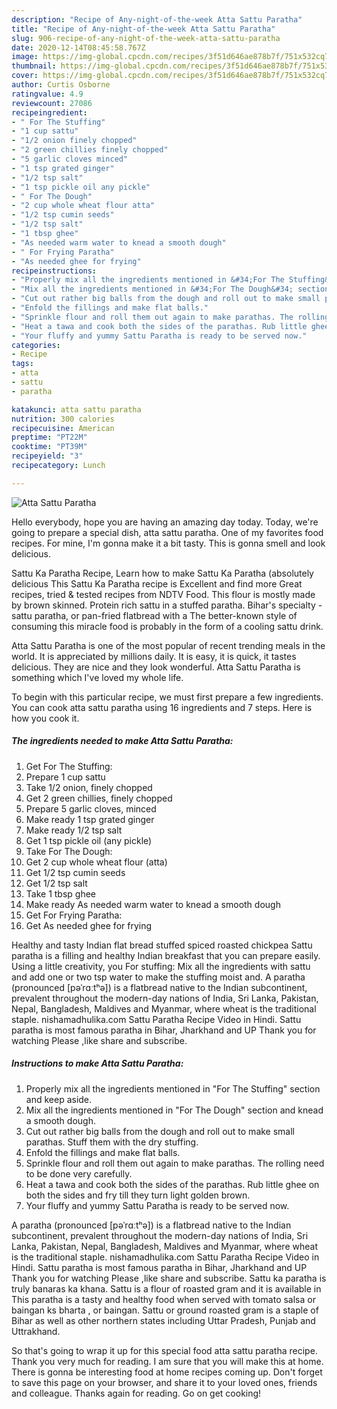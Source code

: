 ```yaml
---
description: "Recipe of Any-night-of-the-week Atta Sattu Paratha"
title: "Recipe of Any-night-of-the-week Atta Sattu Paratha"
slug: 906-recipe-of-any-night-of-the-week-atta-sattu-paratha
date: 2020-12-14T08:45:58.767Z
image: https://img-global.cpcdn.com/recipes/3f51d646ae878b7f/751x532cq70/atta-sattu-paratha-recipe-main-photo.jpg
thumbnail: https://img-global.cpcdn.com/recipes/3f51d646ae878b7f/751x532cq70/atta-sattu-paratha-recipe-main-photo.jpg
cover: https://img-global.cpcdn.com/recipes/3f51d646ae878b7f/751x532cq70/atta-sattu-paratha-recipe-main-photo.jpg
author: Curtis Osborne
ratingvalue: 4.9
reviewcount: 27086
recipeingredient:
- " For The Stuffing"
- "1 cup sattu"
- "1/2 onion finely chopped"
- "2 green chillies finely chopped"
- "5 garlic cloves minced"
- "1 tsp grated ginger"
- "1/2 tsp salt"
- "1 tsp pickle oil any pickle"
- " For The Dough"
- "2 cup whole wheat flour atta"
- "1/2 tsp cumin seeds"
- "1/2 tsp salt"
- "1 tbsp ghee"
- "As needed warm water to knead a smooth dough"
- " For Frying Paratha"
- "As needed ghee for frying"
recipeinstructions:
- "Properly mix all the ingredients mentioned in &#34;For The Stuffing&#34; section and keep aside."
- "Mix all the ingredients mentioned in &#34;For The Dough&#34; section and knead a smooth dough."
- "Cut out rather big balls from the dough and roll out to make small parathas. Stuff them with the dry stuffing."
- "Enfold the fillings and make flat balls."
- "Sprinkle flour and roll them out again to make parathas. The rolling need to be done very carefully."
- "Heat a tawa and cook both the sides of the parathas. Rub little ghee on both the sides and fry till they turn light golden brown."
- "Your fluffy and yummy Sattu Paratha is ready to be served now."
categories:
- Recipe
tags:
- atta
- sattu
- paratha

katakunci: atta sattu paratha 
nutrition: 300 calories
recipecuisine: American
preptime: "PT22M"
cooktime: "PT39M"
recipeyield: "3"
recipecategory: Lunch

---
```



![Atta Sattu Paratha](https://img-global.cpcdn.com/recipes/3f51d646ae878b7f/751x532cq70/atta-sattu-paratha-recipe-main-photo.jpg)

Hello everybody, hope you are having an amazing day today. Today, we're going to prepare a special dish, atta sattu paratha. One of my favorites food recipes. For mine, I'm gonna make it a bit tasty. This is gonna smell and look delicious.

Sattu Ka Paratha Recipe, Learn how to make Sattu Ka Paratha (absolutely delicious This Sattu Ka Paratha recipe is Excellent and find more Great recipes, tried &amp; tested recipes from NDTV Food. This flour is mostly made by brown skinned. Protein rich sattu in a stuffed paratha. Bihar&#39;s specialty - sattu paratha, or pan-fried flatbread with a The better-known style of consuming this miracle food is probably in the form of a cooling sattu drink.

Atta Sattu Paratha is one of the most popular of recent trending meals in the world. It is appreciated by millions daily. It is easy, it is quick, it tastes delicious. They are nice and they look wonderful. Atta Sattu Paratha is something which I've loved my whole life.


To begin with this particular recipe, we must first prepare a few ingredients. You can cook atta sattu paratha using 16 ingredients and 7 steps. Here is how you cook it.

<!--inarticleads1-->

##### The ingredients needed to make Atta Sattu Paratha:

1. Get  For The Stuffing:
1. Prepare 1 cup sattu
1. Take 1/2 onion, finely chopped
1. Get 2 green chillies, finely chopped
1. Prepare 5 garlic cloves, minced
1. Make ready 1 tsp grated ginger
1. Make ready 1/2 tsp salt
1. Get 1 tsp pickle oil (any pickle)
1. Take  For The Dough:
1. Get 2 cup whole wheat flour (atta)
1. Get 1/2 tsp cumin seeds
1. Get 1/2 tsp salt
1. Take 1 tbsp ghee
1. Make ready As needed warm water to knead a smooth dough
1. Get  For Frying Paratha:
1. Get As needed ghee for frying


Healthy and tasty Indian flat bread stuffed spiced roasted chickpea Sattu paratha is a filling and healthy Indian breakfast that you can prepare easily. Using a little creativity, you For stuffing: Mix all the ingredients with sattu and add one or two tsp water to make the stuffing moist and. A paratha (pronounced [pəˈrɑːtʰə]) is a flatbread native to the Indian subcontinent, prevalent throughout the modern-day nations of India, Sri Lanka, Pakistan, Nepal, Bangladesh, Maldives and Myanmar, where wheat is the traditional staple. nishamadhulika.com Sattu Paratha Recipe Video in Hindi. Sattu paratha is most famous paratha in Bihar, Jharkhand and UP Thank you for watching Please ,like share and subscribe. 

<!--inarticleads2-->

##### Instructions to make Atta Sattu Paratha:

1. Properly mix all the ingredients mentioned in &#34;For The Stuffing&#34; section and keep aside.
1. Mix all the ingredients mentioned in &#34;For The Dough&#34; section and knead a smooth dough.
1. Cut out rather big balls from the dough and roll out to make small parathas. Stuff them with the dry stuffing.
1. Enfold the fillings and make flat balls.
1. Sprinkle flour and roll them out again to make parathas. The rolling need to be done very carefully.
1. Heat a tawa and cook both the sides of the parathas. Rub little ghee on both the sides and fry till they turn light golden brown.
1. Your fluffy and yummy Sattu Paratha is ready to be served now.


A paratha (pronounced [pəˈrɑːtʰə]) is a flatbread native to the Indian subcontinent, prevalent throughout the modern-day nations of India, Sri Lanka, Pakistan, Nepal, Bangladesh, Maldives and Myanmar, where wheat is the traditional staple. nishamadhulika.com Sattu Paratha Recipe Video in Hindi. Sattu paratha is most famous paratha in Bihar, Jharkhand and UP Thank you for watching Please ,like share and subscribe. Sattu ka paratha is truly banaras ka khana. Sattu is a flour of roasted gram and it is available in This paratha is a tasty and healthy food when served with tomato salsa or baingan ks bharta , or baingan. Sattu or ground roasted gram is a staple of Bihar as well as other northern states including Uttar Pradesh, Punjab and Uttrakhand. 

So that's going to wrap it up for this special food atta sattu paratha recipe. Thank you very much for reading. I am sure that you will make this at home. There is gonna be interesting food at home recipes coming up. Don't forget to save this page on your browser, and share it to your loved ones, friends and colleague. Thanks again for reading. Go on get cooking!
